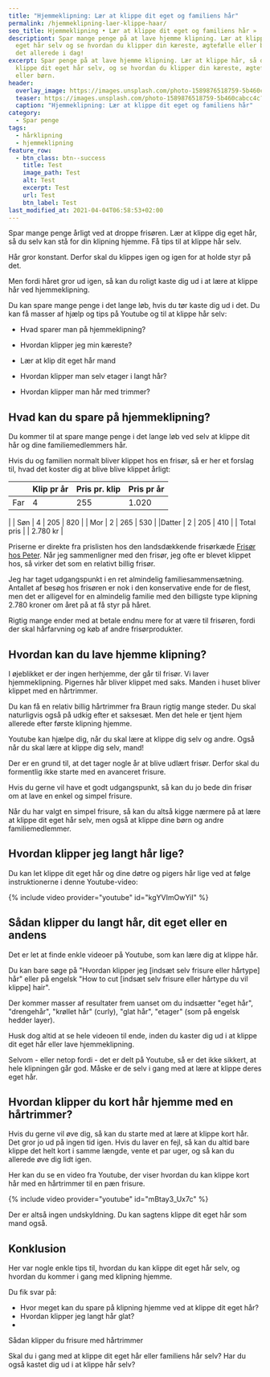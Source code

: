 ```yaml
---
title: "Hjemmeklipning: Lær at klippe dit eget og familiens hår"
permalink: /hjemmeklipning-laer-klippe-haar/
seo_title: Hjemmeklipning • Lær at klippe dit eget og familiens hår »
descriptiont: Spar mange penge på at lave hjemme klipning. Lær at klippe dit
  eget hår selv og se hvordan du klipper din kæreste, ægtefælle eller børn. Lær
  det allerede i dag!
excerpt: Spar penge på at lave hjemme klipning. Lær at klippe hår, så du kan
  klippe dit eget hår selv, og se hvordan du klipper din kæreste, ægtefælle
  eller børn.
header:
  overlay_image: https://images.unsplash.com/photo-1589876518759-5b460cabcc4c?ixid=MXwxMjA3fDB8MHxwaG90by1wYWdlfHx8fGVufDB8fHw%3D&ixlib=rb-1.2.1&auto=format&fit=crop&w=1950&q=80
  teaser: https://images.unsplash.com/photo-1589876518759-5b460cabcc4c?ixid=MXwxMjA3fDB8MHxwaG90by1wYWdlfHx8fGVufDB8fHw%3D&ixlib=rb-1.2.1&auto=format&fit=crop&w=400&q=80
  caption: "Hjemmeklipning: Lær at klippe dit eget og familiens hår"
category:
  - Spar penge
tags:
  - hårklipning
  - hjemmeklipning
feature_row:
  - btn_class: btn--success
    title: Test
    image_path: Test
    alt: Test
    excerpt: Test
    url: Test
    btn_label: Test
last_modified_at: 2021-04-04T06:58:53+02:00
---
```

Spar mange penge årligt ved at droppe frisøren. Lær at klippe dig eget hår, så du selv kan stå for din klipning hjemme. Få tips til at klippe hår selv.

Hår gror konstant. Derfor skal du klippes igen og igen for at holde styr på det.

Men fordi håret gror ud igen, så kan du roligt kaste dig ud i at lære at klippe hår ved hjemmeklipning.

Du kan spare mange penge i det lange løb, hvis du tør kaste dig ud i det. Du kan få masser af hjælp og tips på Youtube og til at klippe hår selv:

- Hvad sparer man på hjemmeklipning?
- Hvordan klipper jeg min kæreste?
- Lær at klip dit eget hår mand
- Hvordan klipper man selv etager i langt hår?

- Hvordan klipper man hår med trimmer?


## Hvad kan du spare på hjemmeklipning?

Du kommer til at spare mange penge i det lange løb ved selv at klippe dit hår og dine familiemedlemmers hår.

Hvis du og familien normalt bliver klippet hos en frisør, så er her et forslag til, hvad det koster dig at blive blive klippet årligt:


|| Klip pr år | Pris pr. klip | Pris pr år |
|-|-|-|-|
| Far | 4 | 255 | 1.020 |
| Søn | 4 | 205 | 820 |
| Mor | 2 | 265 | 530 |
|Datter | 2 | 205 | 410 |
| Total pris | | 2.780 kr |


Priserne er direkte fra prislisten hos den landsdækkende frisørkæde [Frisør hos Peter](https://hospeter.dk/prisliste/). Når jeg sammenligner med den frisør, jeg ofte er blevet klippet hos, så virker det som en relativt billig frisør.

Jeg har taget udgangspunkt i en ret almindelig familiesammensætning. Antallet af besøg hos frisøren er nok i den konservative ende for de flest, men det er alligevel for en almindelig familie med den billigste type klipning 2.780 kroner om året på at få styr på håret.

Rigtig mange ender med at betale endnu mere for at være til frisøren, fordi der skal hårfarvning og køb af andre frisørprodukter.

## Hvordan kan du lave hjemme klipning?

I øjeblikket er der ingen herhjemme, der går til frisør. Vi laver hjemmeklipning. Pigernes hår bliver klippet med saks. Manden i huset bliver klippet med en hårtrimmer.

Du kan få en relativ billig hårtrimmer fra Braun rigtig mange steder. Du skal naturligvis også på udkig efter et saksesæt. Men det hele er tjent hjem allerede efter første klipning hjemme.



Youtube kan hjælpe dig, når du skal lære at klippe dig selv og andre. Også når du skal lære at klippe dig selv, mand!

Der er en grund til, at det tager nogle år at blive udlært frisør. Derfor skal du formentlig ikke starte med en avanceret frisure.

Hvis du gerne vil have et godt udgangspunkt, så kan du jo bede din frisør om at lave en enkel og simpel frisure.

Når du har valgt en simpel frisure, så kan du altså kigge nærmere på at lære at klippe dit eget hår selv, men også at klippe dine børn og andre familiemedlemmer.

## Hvordan klipper jeg langt hår lige?



Du kan let klippe dit eget hår og dine døtre og pigers hår lige ved at følge instruktionerne i denne Youtube-video:

{% include video provider="youtube" id="kgYVImOwYiI" %}



## Sådan klipper du langt hår, dit eget eller en andens

Det er let at finde enkle videoer på Youtube, som kan lære dig at klippe hår. 

Du kan bare søge på "Hvordan klipper jeg [indsæt selv frisure eller hårtype] hår" eller på engelsk "How to cut [indsæt selv frisure eller hårtype du vil klippe] hair".

Der kommer masser af resultater frem uanset om du indsætter "eget hår", "drengehår", "krøllet hår" (curly), "glat hår", "etager" (som på engelsk hedder layer).

Husk dog altid at se hele videoen til ende, inden du kaster dig ud i at klippe dit eget hår eller lave hjemmeklipning.

Selvom - eller netop fordi - det er delt på Youtube, så er det ikke sikkert, at hele klipningen går god. Måske er de selv i gang med at lære at klippe deres eget hår.

## Hvordan klipper du kort hår hjemme med en hårtrimmer?

Hvis du gerne vil øve dig, så kan du starte med at lære at klippe kort hår. Det gror jo ud på ingen tid igen. Hvis du laver en fejl, så kan du altid bare klippe det helt kort i samme længde, vente et par uger, og så kan du allerede øve dig lidt igen.

Her kan du se en video fra Youtube, der viser hvordan du kan klippe kort hår med en hårtrimmer til en pæn frisure.

{% include video provider="youtube" id="mBtay3_Ux7c" %}

Der er altså ingen undskyldning. Du kan sagtens klippe dit eget hår som mand også.




## Konklusion

Her var nogle enkle tips til, hvordan du kan klippe dit eget hår selv, og hvordan du kommer i gang med klipning hjemme.

Du fik svar på:

- Hvor meget kan du spare på klipning hjemme ved at klippe dit eget hår?
- Hvordan klipper jeg langt hår glat?
- Sådan klipper du frisure med hårtrimmer

Skal du i gang med at klippe dit eget hår eller familiens hår selv? Har du også kastet dig ud i at klippe hår selv?